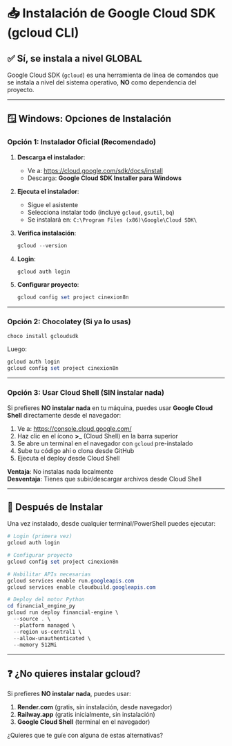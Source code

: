 # 📥 Instalación de Google Cloud SDK (gcloud CLI)

## ✅ Sí, se instala a nivel GLOBAL

Google Cloud SDK (`gcloud`) es una herramienta de línea de comandos que se instala a nivel del sistema operativo, **NO** como dependencia del proyecto.

---

## 🪟 Windows: Opciones de Instalación

### Opción 1: Instalador Oficial (Recomendado)

1. **Descarga el instalador**:
   - Ve a: https://cloud.google.com/sdk/docs/install
   - Descarga: **Google Cloud SDK Installer para Windows**

2. **Ejecuta el instalador**:
   - Sigue el asistente
   - Selecciona instalar todo (incluye `gcloud`, `gsutil`, `bq`)
   - Se instalará en: `C:\Program Files (x86)\Google\Cloud SDK\`

3. **Verifica instalación**:
   ```powershell
   gcloud --version
   ```

4. **Login**:
   ```powershell
   gcloud auth login
   ```

5. **Configurar proyecto**:
   ```powershell
   gcloud config set project cinexion8n
   ```

---

### Opción 2: Chocolatey (Si ya lo usas)

```powershell
choco install gcloudsdk
```

Luego:
```powershell
gcloud auth login
gcloud config set project cinexion8n
```

---

### Opción 3: Usar Cloud Shell (SIN instalar nada)

Si prefieres **NO instalar nada** en tu máquina, puedes usar **Google Cloud Shell** directamente desde el navegador:

1. Ve a: https://console.cloud.google.com/
2. Haz clic en el ícono **>_** (Cloud Shell) en la barra superior
3. Se abre un terminal en el navegador con `gcloud` pre-instalado
4. Sube tu código ahí o clona desde GitHub
5. Ejecuta el deploy desde Cloud Shell

**Ventaja**: No instalas nada localmente  
**Desventaja**: Tienes que subir/descargar archivos desde Cloud Shell

---

## 🚀 Después de Instalar

Una vez instalado, desde cualquier terminal/PowerShell puedes ejecutar:

```powershell
# Login (primera vez)
gcloud auth login

# Configurar proyecto
gcloud config set project cinexion8n

# Habilitar APIs necesarias
gcloud services enable run.googleapis.com
gcloud services enable cloudbuild.googleapis.com

# Deploy del motor Python
cd financial_engine_py
gcloud run deploy financial-engine \
  --source . \
  --platform managed \
  --region us-central1 \
  --allow-unauthenticated \
  --memory 512Mi
```

---

## ❓ ¿No quieres instalar gcloud?

Si prefieres **NO instalar nada**, puedes usar:

1. **Render.com** (gratis, sin instalación, desde navegador)
2. **Railway.app** (gratis inicialmente, sin instalación)
3. **Google Cloud Shell** (terminal en el navegador)

¿Quieres que te guíe con alguna de estas alternativas?

